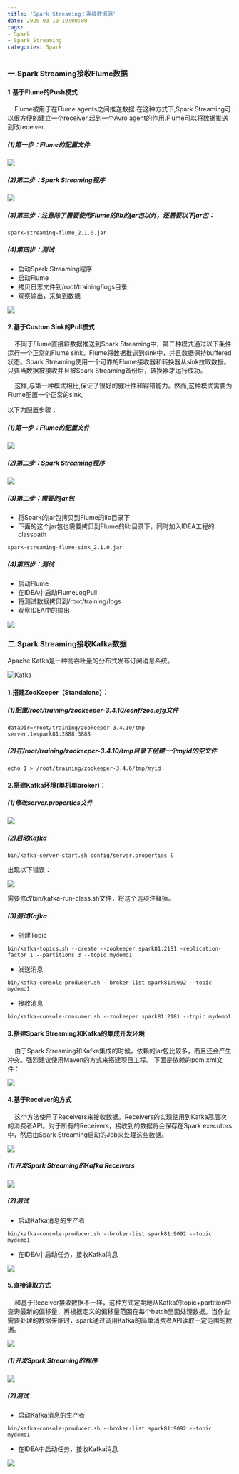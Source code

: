 ```yaml
---
title: 'Spark Streaming：高级数据源'
date: 2020-03-10 19:00:00
tags: 
- Spark
- Spark Streaming
categories: Spark
---
```



### 一.Spark Streaming接收Flume数据

#### 1.基于Flume的Push模式

&nbsp;&nbsp;&nbsp;&nbsp;Flume被用于在Flume agents之间推送数据.在这种方式下,Spark Streaming可以很方便的建立一个receiver,起到一个Avro agent的作用.Flume可以将数据推送到改receiver.

##### (1)第一步：Flume的配置文件
![](https://imgconvert.csdnimg.cn/aHR0cHM6Ly91cGxvYWQtaW1hZ2VzLmppYW5zaHUuaW8vdXBsb2FkX2ltYWdlcy80MzkxNDA3LTRlNTIwM2ViNTFjMDg0YTUucG5n?x-oss-process=image/format,png)

##### (2)第二步：Spark Streaming程序

![](https://imgconvert.csdnimg.cn/aHR0cHM6Ly91cGxvYWQtaW1hZ2VzLmppYW5zaHUuaW8vdXBsb2FkX2ltYWdlcy80MzkxNDA3LTkyODRiZGZkNWIxZjA3N2EucG5n?x-oss-process=image/format,png)

##### (3)第三步：注意除了需要使用Flume的lib的jar包以外，还需要以下jar包：
```shell
spark-streaming-flume_2.1.0.jar
```

##### (4)第四步：测试

* 启动Spark Streaming程序
* 启动Flume
* 拷贝日志文件到/root/training/logs目录
* 观察输出，采集到数据

![](https://imgconvert.csdnimg.cn/aHR0cHM6Ly91cGxvYWQtaW1hZ2VzLmppYW5zaHUuaW8vdXBsb2FkX2ltYWdlcy80MzkxNDA3LWQxZDNjMmZjOGU0YzNjYzAucG5n?x-oss-process=image/format,png)


#### 2.基于Custom Sink的Pull模式
&nbsp;&nbsp;&nbsp;&nbsp;不同于Flume直接将数据推送到Spark Streaming中，第二种模式通过以下条件运行一个正常的Flume sink。Flume将数据推送到sink中，并且数据保持buffered状态。Spark Streaming使用一个可靠的Flume接收器和转换器从sink拉取数据。只要当数据被接收并且被Spark Streaming备份后，转换器才运行成功。

&nbsp;&nbsp;&nbsp;&nbsp;这样,与第一种模式相比,保证了很好的健壮性和容错能力。然而,这种模式需要为Flume配置一个正常的sink。

以下为配置步骤：

##### (1)第一步：Flume的配置文件

![](https://imgconvert.csdnimg.cn/aHR0cHM6Ly91cGxvYWQtaW1hZ2VzLmppYW5zaHUuaW8vdXBsb2FkX2ltYWdlcy80MzkxNDA3LTVhYzFiYzk3MDI0MTliMTMucG5n?x-oss-process=image/format,png)

##### (2)第二步：Spark Streaming程序

![](https://imgconvert.csdnimg.cn/aHR0cHM6Ly91cGxvYWQtaW1hZ2VzLmppYW5zaHUuaW8vdXBsb2FkX2ltYWdlcy80MzkxNDA3LTZjODhkMjAyNTVhMzIxNGEucG5n?x-oss-process=image/format,png)


##### (3)第三步：需要的jar包
* 将Spark的jar包拷贝到Flume的lib目录下
* 下面的这个jar包也需要拷贝到Flume的lib目录下，同时加入IDEA工程的classpath

```shell
spark-streaming-flume-sink_2.1.0.jar
```


##### (4)第四步：测试

* 启动Flume
* 在IDEA中启动FlumeLogPull
* 将测试数据拷贝到/root/training/logs
* 观察IDEA中的输出

![](https://imgconvert.csdnimg.cn/aHR0cHM6Ly91cGxvYWQtaW1hZ2VzLmppYW5zaHUuaW8vdXBsb2FkX2ltYWdlcy80MzkxNDA3LWI5OTY2YjU2NTE0MGZmNzcucG5n?x-oss-process=image/format,png)



### 二.Spark Streaming接收Kafka数据
Apache Kafka是一种高吞吐量的分布式发布订阅消息系统。

![Kafka](https://imgconvert.csdnimg.cn/aHR0cHM6Ly91cGxvYWQtaW1hZ2VzLmppYW5zaHUuaW8vdXBsb2FkX2ltYWdlcy80MzkxNDA3LWI3NTNmODdiN2VhZjM1ODUucG5n?x-oss-process=image/format,png)


#### 1.搭建ZooKeeper（Standalone）：
##### (1)配置/root/training/zookeeper-3.4.10/conf/zoo.cfg文件
```shell
dataDir=/root/training/zookeeper-3.4.10/tmp
server.1=spark81:2888:3888
```
##### (2)在/root/training/zookeeper-3.4.10/tmp目录下创建一个myid的空文件
```shell
echo 1 > /root/training/zookeeper-3.4.6/tmp/myid
```
#### 2.搭建Kafka环境(单机单broker)：
##### (1)修改server.properties文件

![](https://imgconvert.csdnimg.cn/aHR0cHM6Ly91cGxvYWQtaW1hZ2VzLmppYW5zaHUuaW8vdXBsb2FkX2ltYWdlcy80MzkxNDA3LWExZTJkMzQ5NzYzMzIxYzYucG5n?x-oss-process=image/format,png)


##### (2)启动Kafka
```shell
bin/kafka-server-start.sh config/server.properties &
```
 出现以下错误：

![](https://imgconvert.csdnimg.cn/aHR0cHM6Ly91cGxvYWQtaW1hZ2VzLmppYW5zaHUuaW8vdXBsb2FkX2ltYWdlcy80MzkxNDA3LTUxYWFjZjM2OTJmOTVjMmQucG5n?x-oss-process=image/format,png)

 需要修改bin/kafka-run-class.sh文件，将这个选项注释掉。

##### (3)测试Kafka
* 创建Topic
```shell
bin/kafka-topics.sh --create --zookeeper spark81:2181 -replication-factor 1 --partitions 3 --topic mydemo1
```
* 发送消息
```shell
bin/kafka-console-producer.sh --broker-list spark81:9092 --topic mydemo1
```
* 接收消息
```shell
bin/kafka-console-consumer.sh --zookeeper spark81:2181 --topic mydemo1
```

#### 3.搭建Spark Streaming和Kafka的集成开发环境

&nbsp;&nbsp;&nbsp;&nbsp;由于Spark Streaming和Kafka集成的时候，依赖的jar包比较多，而且还会产生冲突。强烈建议使用Maven的方式来搭建项目工程。
下面是依赖的pom.xml文件：

![](https://imgconvert.csdnimg.cn/aHR0cHM6Ly91cGxvYWQtaW1hZ2VzLmppYW5zaHUuaW8vdXBsb2FkX2ltYWdlcy80MzkxNDA3LWY0NDNmNjA2Y2Y4ZjRkY2MucG5n?x-oss-process=image/format,png)

#### 4.基于Receiver的方式

&nbsp;&nbsp;&nbsp;&nbsp;这个方法使用了Receivers来接收数据。Receivers的实现使用到Kafka高层次的消费者API。对于所有的Receivers，接收到的数据将会保存在Spark executors中，然后由Spark Streaming启动的Job来处理这些数据。

![](https://imgconvert.csdnimg.cn/aHR0cHM6Ly91cGxvYWQtaW1hZ2VzLmppYW5zaHUuaW8vdXBsb2FkX2ltYWdlcy80MzkxNDA3LTVmZDc1ODhkZWMzYWQ2NjcucG5n?x-oss-process=image/format,png)

##### (1)开发Spark Streaming的Kafka Receivers

![](https://imgconvert.csdnimg.cn/aHR0cHM6Ly91cGxvYWQtaW1hZ2VzLmppYW5zaHUuaW8vdXBsb2FkX2ltYWdlcy80MzkxNDA3LTQ2MDM1OWJmMTQ4YTM2NzkucG5n?x-oss-process=image/format,png)

##### (2)测试
* 启动Kafka消息的生产者
```shell
bin/kafka-console-producer.sh --broker-list spark81:9092 --topic mydemo1
```
* 在IDEA中启动任务，接收Kafka消息

![](https://imgconvert.csdnimg.cn/aHR0cHM6Ly91cGxvYWQtaW1hZ2VzLmppYW5zaHUuaW8vdXBsb2FkX2ltYWdlcy80MzkxNDA3LWQ1NjgyNmU5MzY5MDgwNGEucG5n?x-oss-process=image/format,png)


#### 5.直接读取方式

&nbsp;&nbsp;&nbsp;&nbsp;和基于Receiver接收数据不一样，这种方式定期地从Kafka的topic+partition中查询最新的偏移量，再根据定义的偏移量范围在每个batch里面处理数据。当作业需要处理的数据来临时，spark通过调用Kafka的简单消费者API读取一定范围的数据。

![](https://imgconvert.csdnimg.cn/aHR0cHM6Ly91cGxvYWQtaW1hZ2VzLmppYW5zaHUuaW8vdXBsb2FkX2ltYWdlcy80MzkxNDA3LTE4ZDQ4YzI5ODY1MjczYzkucG5n?x-oss-process=image/format,png)

##### (1)开发Spark Streaming的程序

![](https://imgconvert.csdnimg.cn/aHR0cHM6Ly91cGxvYWQtaW1hZ2VzLmppYW5zaHUuaW8vdXBsb2FkX2ltYWdlcy80MzkxNDA3LTdmYjViNGQ2ZDQ3MGQ3MmEucG5n?x-oss-process=image/format,png)



##### (2)测试
* 启动Kafka消息的生产者
```shell
bin/kafka-console-producer.sh --broker-list spark81:9092 --topic mydemo1
```
* 在IDEA中启动任务，接收Kafka消息

![](https://imgconvert.csdnimg.cn/aHR0cHM6Ly91cGxvYWQtaW1hZ2VzLmppYW5zaHUuaW8vdXBsb2FkX2ltYWdlcy80MzkxNDA3LTEyMzUyZTYzYTRlY2UyZGMucG5n?x-oss-process=image/format,png)
